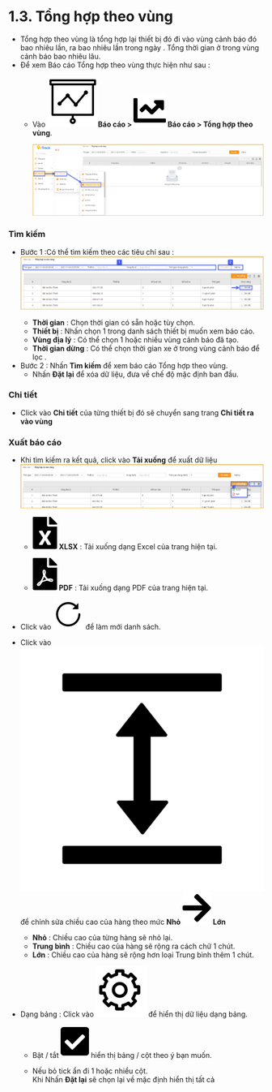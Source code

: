 # 1.3. Tổng hợp theo vùng
- Tổng hợp theo vùng là tổng hợp lại thiết bị đó đi vào vùng cảnh báo đó bao nhiêu lần, ra bao nhiêu lần trong ngày . Tổng thời gian ở trong vùng cảnh báo bao nhiêu lâu.
- Để xem Báo cáo Tổng hợp theo vùng thực hiện như sau : 
  - Vào **<span class="icon-left svg-filter-tick">![Ok](/docs/assets/images/web-interface/icon/SVG/dynamic.svg )Báo cáo > <span class="icon-left svg-filter-tick">![Ok](/docs/assets/images/web-interface/icon/SVG/chart-line.svg)  Báo cáo > Tổng hợp theo vùng**.
 
    <span style="display:block;text-align:left">![Interface Web](/docs/assets/images/web-interface/reports/summary-geofence-in.png)

###  Tìm kiếm 
- Bước 1 :Có thể tìm kiếm theo các tiêu chí sau :
  <span style="display:block;text-align:left">![Interface Web](/docs/assets/images/web-interface/reports/summary-geofence-search.png)
  - **Thời gian** : Chọn thời gian có sẵn hoặc tùy chọn.
  - **Thiết bị** : Nhấn chọn 1 trong danh sách thiết bị muốn xem báo cáo.
  - **Vùng địa lý** : Có thể chọn 1 hoặc nhiều vùng cảnh báo đã tạo.
  - **Thời gian dừng** : Có thể chọn thời gian xe ở trong vùng cảnh báo để lọc .
- Bước 2 : Nhấn **Tìm kiếm** để xem báo cáo Tổng hợp theo vùng.
  - Nhấn **Đặt lại** để xóa dữ liệu, đưa về chế độ mặc định ban đầu.

### Chi tiết 

- Click vào **Chi tiết** của từng thiết bị đó sẽ chuyển sang trang  **Chi tiết ra vào vùng**

### Xuất báo cáo
* Khi tìm kiếm ra kết quả, click vào **Tải xuống** để xuất dữ liệu
  <span style="display:block;text-align:left">![Interface Web](/docs/assets/images/web-interface/reports/summary-geofence-export.png)
    - <span class="icon-left svg-filter-circlegreen2">![Ok](/docs/assets/images/web-interface/icon/SVG/file-excel1.svg) **XLSX** : Tải xuống dạng Excel của trang hiện tại.

    - <span class="icon-left svg-filter-circlered">![Ok](/docs/assets/images/web-interface/icon/SVG/file-pdf1.svg) **PDF** : Tải xuống dạng PDF của trang hiện tại.

- Click vào <span class="icon-left svg-filter-info">![Ok](/docs/assets/images/web-interface/icon/SVG/icons8-reset.svg) để làm mới danh sách.
      
- Click vào <span class="icon-left svg-filter-info">![Ok](/docs/assets/images/web-interface/icon/SVG/column-height.svg) để chỉnh sửa chiều cao của hàng theo mức **Nhỏ** <span class="icon-left svg-filter-serch">![Ok](/docs/assets/images/web-interface/icon/SVG/arrow-right.svg) **Lớn** 

  - **Nhỏ** : Chiều cao của từng hàng sẽ nhỏ lại.
  - **Trung bình** : Chiều cao của hàng sẽ rộng ra cách chữ 1 chút.
  - **Lớn** : Chiều cao của hàng sẽ rộng hơn loại Trung bình thêm 1 chút.
- Dạng bảng :  Click vào <span class="icon-left ">![Ok](/docs/assets/images/web-interface/icon/SVG/icons8-gear.svg) để hiển thị dữ liệu dạng bảng.

    - Bật / tắt <span class="icon-left svg-filter-tick">![Ok](/docs/assets/images/web-interface/icon/SVG/check-square1.svg) hiển thị bảng / cột theo ý bạn muốn.
    
    - Nếu bỏ tick ẩn đi 1 hoặc nhiểu cột. <br>
    Khi Nhấn **Đặt lại** sẽ chọn lại về mặc định hiển thị tất cả

